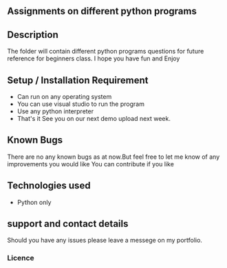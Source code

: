 ## Assignments on different python programs
## Description
The folder will contain different python programs questions for future reference for beginners class. I hope you have fun and Enjoy

## Setup / Installation Requirement
* Can run on any operating system
* You can use visual studio to run the program
* Use any python interpreter 
* That's it
See you on our next demo upload next week. 
## Known Bugs
There are no any known bugs as at now.But feel free to let me know of any improvements you would like
You can contribute if you like 
## Technologies used
* Python only
## support and contact details
Should you have any issues please leave a messege on my portfolio.
### Licence